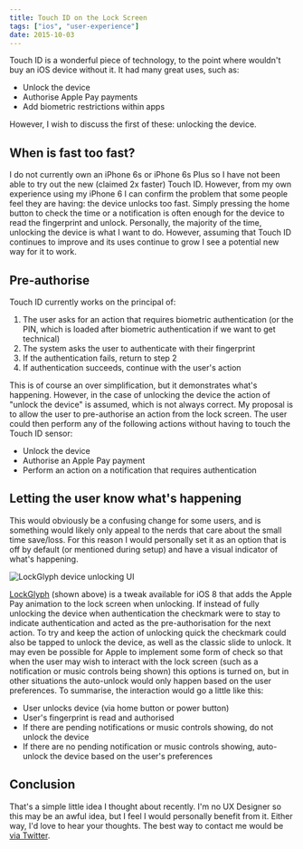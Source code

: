 ```yaml
---
title: Touch ID on the Lock Screen
tags: ["ios", "user-experience"]
date: 2015-10-03
---
```


Touch ID is a wonderful piece of technology, to the point where wouldn't buy an iOS device without it. It had many great uses, such as:

- Unlock the device
- Authorise Apple Pay payments
- Add biometric restrictions within apps

However, I wish to discuss the first of these: unlocking the device.

<!--more-->

## When is fast too fast?

I do not currently own an iPhone 6s or iPhone 6s Plus so I have not been able to try out the new (claimed 2x faster) Touch ID. However, from my own experience using my iPhone 6 I can confirm the problem that some people feel they are having: the device unlocks too fast. Simply pressing the home button to check the time or a notification is often enough for the device to read the fingerprint and unlock. Personally, the majority of the time, unlocking the device is what I want to do. However, assuming that Touch ID continues to improve and its uses continue to grow I see a potential new way for it to work.

## Pre-authorise

Touch ID currently works on the principal of:

1. The user asks for an action that requires biometric authentication (or the PIN, which is loaded after biometric authentication if we want to get technical)
2. The system asks the user to authenticate with their fingerprint
3. If the authentication fails, return to step 2
4. If authentication succeeds, continue with the user's action

This is of course an over simplification, but it demonstrates what's happening. However, in the case of unlocking the device the action of "unlock the device" is assumed, which is not always correct. My proposal is to allow the user to pre-authorise an action from the lock screen. The user could then perform any of the following actions without having to touch the Touch ID sensor:

- Unlock the device
- Authorise an Apple Pay payment
- Perform an action on a notification that requires authentication

## Letting the user know what's happening

This would obviously be a confusing change for some users, and is something would likely only appeal to the nerds that care about the small time save/loss. For this reason I would personally set it as an option that is off by default (or mentioned during setup) and have a visual indicator of what's happening.

![](/images/lockglyph-open-ui.jpg, "LockGlyph device unlocking UI")

[LockGlyph](http://cydia.saurik.com/package/com.evilgoldfish.lockglyph/) (shown above) is a tweak available for iOS 8 that adds the Apple Pay animation to the lock screen when unlocking. If instead of fully unlocking the device when authentication the checkmark were to stay to indicate authentication and acted as the pre-authorisation for the next action. To try and keep the action of unlocking quick the checkmark could also be tapped to unlock the device, as well as the classic slide to unlock. It may even be possible for Apple to implement some form of check so that when the user may wish to interact with the lock screen (such as a notification or music controls being shown) this options is turned on, but in other situations the auto-unlock would only happen based on the user preferences. To summarise, the interaction would go a little like this:

- User unlocks device (via home button or power button)
- User's fingerprint is read and authorised
- If there are pending notifications or music controls showing, do not unlock the device
- If there are no pending notification or music controls showing, auto-unlock the device based on the user's preferences

## Conclusion

That's a simple little idea I thought about recently. I'm no UX Designer so this may be an awful idea, but I feel I would personally benefit from it. Either way, I'd love to hear your thoughts. The best way to contact me would be [via Twitter](https://josephduffy.co.uk/twitter "My Twitter profile").
